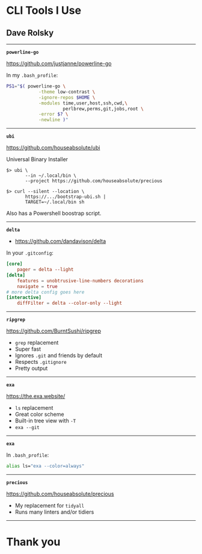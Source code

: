 # CLI Tools I Use

## Dave Rolsky

------

**`powerline-go`**

https://github.com/justjanne/powerline-go

In my `.bash_profile`:

```sh
PS1="$( powerline-go \
            -theme low-contrast \
            -ignore-repos $HOME \
            -modules time,user,host,ssh,cwd,\
                     perlbrew,perms,git,jobs,root \
            -error $? \
            -newline )"
```

------

**`ubi`**

https://github.com/houseabsolute/ubi

Universal Binary Installer

```nohighlight
$> ubi \
       --in ~/.local/bin \
       --project https://github.com/houseabsolute/precious
```

```nohighlight
$> curl --silent --location \
       https://.../bootstrap-ubi.sh |
       TARGET=~/.local/bin sh
```

Also has a Powershell boostrap script.

------

**`delta`**

* https://github.com/dandavison/delta

In your `.gitconfig`:

```toml
[core]
	pager = delta --light
[delta]
    features = unobtrusive-line-numbers decorations
    navigate = true
# more delta config goes here
[interactive]
    diffFilter = delta --color-only --light
```

------

**`ripgrep`**

https://github.com/BurntSushi/ripgrep

* `grep` replacement
* Super fast
* Ignores `.git` and friends by default
* Respects `.gitignore`
* Pretty output

------

**`exa`**

https://the.exa.website/

* `ls` replacement
* Great color scheme
* Built-in tree view with `-T`
* `exa --git`

------

**`exa`**

In `.bash_profile`:

```sh
alias ls="exa --color=always"
```

------

**`precious`**

https://github.com/houseabsolute/precious

* My replacement for `tidyall`
* Runs many linters and/or tidiers

------

# Thank you
